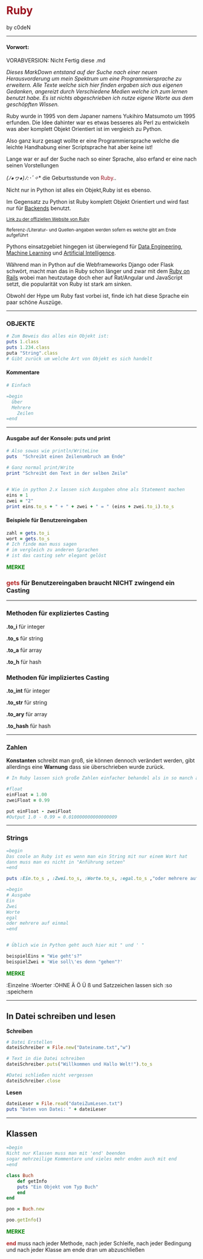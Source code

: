 # <span style="color:#9B111E">Ruby</span>
by c0deN
___

#### Vorwort:

VORABVERSION: Nicht Fertig diese .md

<i>Dieses MarkDown entstand auf der Suche nach einer neuen Herausvorderung um mein Spektrum um eine Programmiersprache zu erweitern. Alle Texte welche sich hier finden ergaben sich aus eigenen Gedanken, angereizt durch Verschiedene Medien welche ich zum lernen benutzt habe. Es ist nichts abgeschrieben ich nutze eigene Worte aus dem geschöpften Wissen. </i>

Ruby wurde in 1995 von dem Japaner namens Yukihiro Matsumoto  um 1995 erfunden.
Die Idee dahinter war es etwas besseres als Perl zu entwickeln was aber komplett Objekt Orientiert ist im vergleich zu Python.

Also ganz kurz gesagt wollte er eine Programmiersprache welche die leichte Handhabung einer Scriptsprache hat aber keine ist!

Lange war er auf der Suche nach so einer Sprache, also erfand er eine nach seinen Vorstellungen

**(ﾉ◕ヮ◕)ﾉ*:･ﾟ✧** die Geburtsstunde von <span style="color:#9B111E">Ruby</span>..

Nicht nur in Python ist alles ein Objekt,Ruby ist es ebenso.

Im Gegensatz zu Python ist Ruby komplett Objekt Orientiert und wird fast nur für  [Backends](https://codeburst.io/web-backend-development-with-ruby-rails-part-one-ae4cf818e546) benutzt. 

<small>[Link zu der offiziellen Website von Ruby](https://www.ruby-lang.org/de/)</small>

<small>Referenz-/Literatur- und Quellen-angaben werden sofern es welche gibt am Ende aufgeführt</small>

Pythons einsatzgebiet hingegen ist überwiegend für [Data Engineering](https://www.alexanderthamm.com/de/artikel/data-engineering-grundlagen-aufgaben-und-bedeutung/), [Machine Learning](https://de.wikipedia.org/wiki/Maschinelles_Lernen) und [Artificial Intelligence]([https://de.wikipedia.org/wiki/K%C3%BCnstliche_Intelligenz](https://de.wikipedia.org/wiki/Künstliche_Intelligenz)). 

Während man in Python auf die Webframeworks Django oder Flask schwört, macht man das in Ruby schon länger und zwar mit dem [Ruby on Rails](https://rubyonrails.org/) wobei man heutzutage doch eher auf Rat/Angular und JavaScript setzt, die popularität von Ruby ist stark am sinken.

Obwohl der Hype um Ruby fast vorbei ist, finde ich hat diese Sprache ein paar schöne Auszüge.

___

### OBJEKTE

```ruby
# Zum Beweis das alles ein Objekt ist:
puts 1.class
puts 1.234.class
puta "String".class
# Gibt zurück um welche Art von Objekt es sich handelt
```

#### Kommentare

```ruby
# Einfach

=begin
  Über
  Mehrere
	Zeilen
=end
```

___

#### Ausgabe auf der Konsole:     puts     und    print

```ruby
# Also sowas wie println/WriteLine
puts  "Schreibt einen Zeilenumbruch am Ende"

# Ganz normal print/Write
print "Schreibt den Text in der selben Zeile"


# Wie in python 2.x lassen sich Ausgaben ohne als Statement machen
eins = 1
zwei = "2"
print eins.to_s + " + " + zwei + " = " (eins + zwei.to_i).to_s
```



#### Beispiele für Benutzereingaben

```ruby
zahl = gets.to_i
wort = gets.to_s
# Ich finde man muss sagen 
# im vergleich zu anderen Sprachen
# ist das casting sehr elegant gelöst
```

<span style=color:green>**MERKE**</span>

### <span style="color:firebrick">gets</span> für Benutzereingaben braucht NICHT zwingend ein  Casting

___



### Methoden für expliziertes Casting

**.to_i**    für integer 

**.to_s**    für string

**.to_a**   für array

**.to_h**    für hash

### Methoden für impliziertes Casting

**.to_int**    für integer 

**.to_str**    für string

**.to_ary**   für array

**.to_hash**    für hash

___

### Zahlen

**Konstanten** schreibt man groß, sie können dennoch verändert werden, gibt allerdings eine **Warnung** dass sie überschrieben wurde zurück.

```ruby
# In Ruby lassen sich große Zahlen einfacher behandel als in so manch anderen Sprachen

#float
einFloat = 1.00
zweiFloat = 0.99

put einFloat - zweiFloat
#Output 1.0 - 0.99 = 0.010000000000000009
```

___

### Strings

```ruby
=begin
Das coole an Ruby ist es wenn man ein String mit nur einem Wort hat
dann muss man es nicht in "Anführung setzen"
=end

puts :Ein.to_s , :Zwei.to_s, :Worte.to_s, :egal.to_s ,"oder mehrere auf einmal"

=begin
# Ausgabe
Ein
Zwei
Worte
egal
oder mehrere auf einmal
=end


# Üblich wie in Python geht auch hier mit " und ' "

beispielEins = "Wie geht's?"
beispielZwei = 'Wie soll\'es denn "gehen"?'

```

<span style=color:green>**MERKE**</span>

:Einzelne :Woerter   :OHNE Ä Ö Ü ß und Satzzeichen lassen sich :so :speichern

___

## In Datei schreiben und lesen

**Schreiben**

```ruby
# Datei Erstellen
dateiSchreiber = File.new("Dateiname.txt","w")

# Text in die Datei schreiben
dateiSchreiber.puts("Willkommen und Hallo Welt!").to_s

#Datei schließen nicht vergessen
dateiSchreiber.close

```

**Lesen**

```ruby
dateiLeser = File.read("dateiZumLesen.txt")
puts "Daten von Datei: " + dateiLeser

```

___

## Klassen

```ruby
=begin
Nicht nur Klassen muss man mit 'end' beenden
sogar mehrzeilige Kommentare und vieles mehr enden auch mit end
=end

class Buch
	def getInfo
	puts "Ein Objekt vom Typ Buch"
	end
end

poo = Buch.new

poo.getInfo()

```

<span style=color:green>**MERKE**</span>

<span style="color:firebrick">**end**</span> muss nach jeder Methode, nach jeder Schleife, nach jeder Bedingung und nach jeder Klasse am ende dran um abzuschließen
